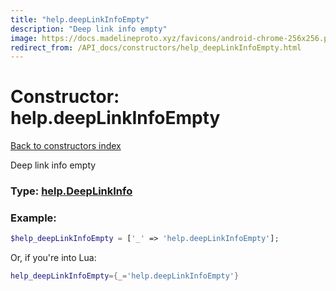 ```yaml
---
title: "help.deepLinkInfoEmpty"
description: "Deep link info empty"
image: https://docs.madelineproto.xyz/favicons/android-chrome-256x256.png
redirect_from: /API_docs/constructors/help_deepLinkInfoEmpty.html
---
```

# Constructor: help.deepLinkInfoEmpty  
[Back to constructors index](index.md)



Deep link info empty




### Type: [help.DeepLinkInfo](../types/help.DeepLinkInfo.md)


### Example:

```php
$help_deepLinkInfoEmpty = ['_' => 'help.deepLinkInfoEmpty'];
```  


Or, if you're into Lua:

```lua
help_deepLinkInfoEmpty={_='help.deepLinkInfoEmpty'}

```


